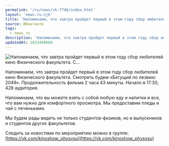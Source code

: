 ```yaml
---
permalink: '/ru/news/vk-7746/index.html'
layout: 'news.ru.njk'
title: 'Напоминаем, что завтра пройдет первый в этом году сбор любителей кино Физического факультета. С…'
source: ВКонтакте
tags:
  - news_ru
description: 'Напоминаем, что завтра пройдет первый в этом году сбор любителей кино Физического факультета. С…'
updatedAt: 1633449660
---
```

![Напоминаем, что завтра пройдет первый в этом году сбор любителей кино Физического факультета. С…](https://sun9-41.userapi.com/sun9-15/impg/5nmfkIJLUx7w7ckkaVtcPeb_nYXS_a-zKMuQfw/e8RH2e4kk3E.jpg?size=1000x460&quality=96&sign=91789c392b229a1b7b0ac0748896b7f5&c_uniq_tag=c7OThKUUJTB_K1Sv3PnIotwigkqD0wIBb1RaSfQjjmo&type=album)

Напоминаем, что завтра пройдет первый в этом году сбор любителей кино Физического факультета. Смотреть будем «Бегущий по лезвию: 2049». Продолжительность фильма 2 часа 43 минуты. Начало в 17:30, 428 аудитория.

Напоминаем, что вы можете взять с собой любую еду и напитки и все, что вам нужно для комфортного просмотра. Мы предоставим пледы и чай с печеньками.

Мы будем рады видеть не только студентов-физиков, но и выпускников и студентов других факультетов.

Следить за новостями по мероприятию можно в группе: [https://vk.com/kinoshow_physvsu](https://vk.com/kinoshow_physvsu)
